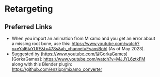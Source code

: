 # Retargeting

## Preferred Links

* When you import an animation from Mixamo and you get an error about a missing root bone, use this: https://www.youtube.com/watch?v=eYal6taYUfE&t=478s&ab_channel=EvansBohl (As of May 2023).
* Suggested by (https://www.youtube.com/@GorkaGames)[GorkaGames]: https://www.youtube.com/watch?v=MJJYL6ztkFM along with this Blender plugin: https://github.com/enziop/mixamo_converter




